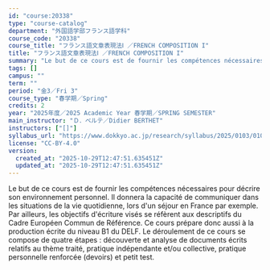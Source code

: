 ```yaml
---
id: "course:20338"
type: "course-catalog"
department: "外国語学部フランス語学科"
course_code: "20338"
course_title: "フランス語文章表現法Ⅰ ／FRENCH COMPOSITION I"
title: "フランス語文章表現法Ⅰ ／FRENCH COMPOSITION I"
summary: "Le but de ce cours est de fournir les compétences nécessaires pour décrire son environnement personnel. Il donnera la ca…"
tags: []
campus: ""
term: ""
period: "金3／Fri 3"
course_type: "春学期／Spring"
credits: 2
year: "2025年度／2025 Academic Year 春学期／SPRING SEMESTER"
main_instructor: "Ｄ．ベルテ／Didier BERTHET"
instructors: ["[]"]
syllabus_url: "https://www.dokkyo.ac.jp/research/syllabus/2025/0103/0103_20338_ja_JP.html"
license: "CC-BY-4.0"
version:
  created_at: "2025-10-29T12:47:51.635451Z"
  updated_at: "2025-10-29T12:47:51.635451Z"
---
```

Le but de ce cours est de fournir les compétences nécessaires pour décrire son environnement personnel. Il donnera la capacité de communiquer dans les situations de la vie quotidienne, lors d'un séjour en France par exemple. Par ailleurs, les objectifs d'écriture visés se réfèrent aux descriptifs du Cadre Européen Commun de Référence. Ce cours prépare donc aussi à la production écrite du niveau B1 du DELF. Le déroulement de ce cours se compose de quatre étapes : découverte et analyse de documents écrits relatifs au thème traité, pratique indépendante et/ou collective, pratique personnelle renforcée (devoirs) et petit test.
